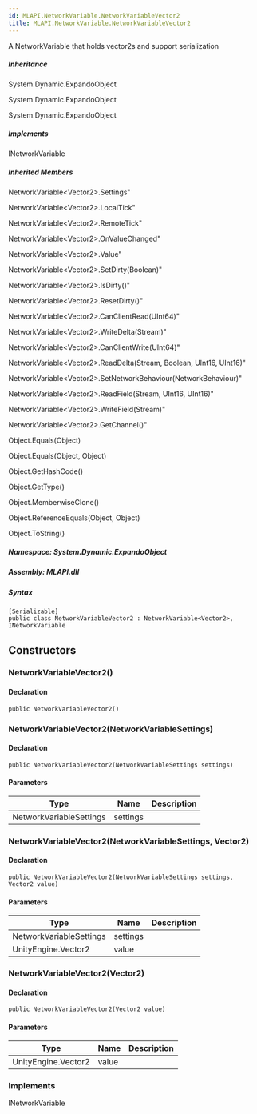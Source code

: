 ```yaml
---  
id: MLAPI.NetworkVariable.NetworkVariableVector2  
title: MLAPI.NetworkVariable.NetworkVariableVector2
---
```


<div class="markdown level0 summary">

A NetworkVariable that holds vector2s and support serialization

</div>

<div class="markdown level0 conceptual">

</div>

<div class="inheritance">

##### Inheritance

<div class="level0">

System.Dynamic.ExpandoObject

</div>

<div class="level1">

System.Dynamic.ExpandoObject

</div>

<div class="level2">

System.Dynamic.ExpandoObject

</div>

</div>

<div classs="implements">

##### Implements

<div>

INetworkVariable

</div>

</div>

<div class="inheritedMembers">

##### Inherited Members

<div>

NetworkVariable&lt;Vector2&gt;.Settings"

</div>

<div>

NetworkVariable&lt;Vector2&gt;.LocalTick"

</div>

<div>

NetworkVariable&lt;Vector2&gt;.RemoteTick"

</div>

<div>

NetworkVariable&lt;Vector2&gt;.OnValueChanged"

</div>

<div>

NetworkVariable&lt;Vector2&gt;.Value"

</div>

<div>

NetworkVariable&lt;Vector2&gt;.SetDirty(Boolean)"

</div>

<div>

NetworkVariable&lt;Vector2&gt;.IsDirty()"

</div>

<div>

NetworkVariable&lt;Vector2&gt;.ResetDirty()"

</div>

<div>

NetworkVariable&lt;Vector2&gt;.CanClientRead(UInt64)"

</div>

<div>

NetworkVariable&lt;Vector2&gt;.WriteDelta(Stream)"

</div>

<div>

NetworkVariable&lt;Vector2&gt;.CanClientWrite(UInt64)"

</div>

<div>

NetworkVariable&lt;Vector2&gt;.ReadDelta(Stream, Boolean, UInt16,
UInt16)"

</div>

<div>

NetworkVariable&lt;Vector2&gt;.SetNetworkBehaviour(NetworkBehaviour)"

</div>

<div>

NetworkVariable&lt;Vector2&gt;.ReadField(Stream, UInt16, UInt16)"

</div>

<div>

NetworkVariable&lt;Vector2&gt;.WriteField(Stream)"

</div>

<div>

NetworkVariable&lt;Vector2&gt;.GetChannel()"

</div>

<div>

Object.Equals(Object)

</div>

<div>

Object.Equals(Object, Object)

</div>

<div>

Object.GetHashCode()

</div>

<div>

Object.GetType()

</div>

<div>

Object.MemberwiseClone()

</div>

<div>

Object.ReferenceEquals(Object, Object)

</div>

<div>

Object.ToString()

</div>

</div>

##### **Namespace**: System.Dynamic.ExpandoObject

##### **Assembly**: MLAPI.dll

##### Syntax

    [Serializable]
    public class NetworkVariableVector2 : NetworkVariable<Vector2>, INetworkVariable

## Constructors 

### NetworkVariableVector2()

<div class="markdown level1 summary">

</div>

<div class="markdown level1 conceptual">

</div>

#### Declaration

    public NetworkVariableVector2()

### NetworkVariableVector2(NetworkVariableSettings)

<div class="markdown level1 summary">

</div>

<div class="markdown level1 conceptual">

</div>

#### Declaration

    public NetworkVariableVector2(NetworkVariableSettings settings)

#### Parameters

| Type                    | Name     | Description |
|-------------------------|----------|-------------|
| NetworkVariableSettings | settings |             |

### NetworkVariableVector2(NetworkVariableSettings, Vector2)

<div class="markdown level1 summary">

</div>

<div class="markdown level1 conceptual">

</div>

#### Declaration

    public NetworkVariableVector2(NetworkVariableSettings settings, Vector2 value)

#### Parameters

| Type                    | Name     | Description |
|-------------------------|----------|-------------|
| NetworkVariableSettings | settings |             |
| UnityEngine.Vector2     | value    |             |

### NetworkVariableVector2(Vector2)

<div class="markdown level1 summary">

</div>

<div class="markdown level1 conceptual">

</div>

#### Declaration

    public NetworkVariableVector2(Vector2 value)

#### Parameters

| Type                | Name  | Description |
|---------------------|-------|-------------|
| UnityEngine.Vector2 | value |             |

### Implements

<div>

INetworkVariable

</div>
